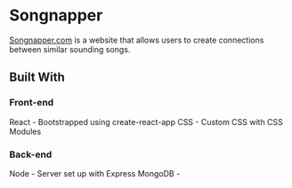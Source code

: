 # Songnapper

[Songnapper.com](https://shrouded-lake-73673.herokuapp.com/) is a website that allows users to create connections between similar sounding songs. 

## Built With

### Front-end
React - Bootstrapped using create-react-app
CSS - Custom CSS with CSS Modules

### Back-end
Node - Server set up with Express
MongoDB - 